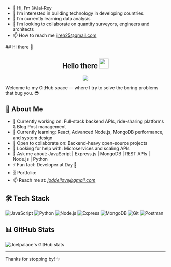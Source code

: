 - 👋 Hi, I’m @Jai-Rey
- 👀 I’m interested in building technology in developing countries 
- 🌱 I’m currently learning data analysis 
- 💞️ I’m looking to collaborate on quantity surveyors, engineers and architects 
- 📫 How to reach me jireh25@gmail.com

<!---
Jai-Rey/Jai-Rey is a ✨ special ✨ repository because its `README.md` (this file) appears on your GitHub profile.
You can click the Preview link to take a look at your changes.
---> ## Hi there 👋
<h2 align="center">Hello there <img src="https://raw.githubusercontent.com/MartinHeinz/MartinHeinz/master/wave.gif" width="30px"></h2>

<!-- Animation Typing -->
<p align="center">
  <a href="https://github.com/DenverCoder1/readme-typing-svg">
    <img src="https://readme-typing-svg.herokuapp.com?font=Fira+Code&pause=1000&color=3498DB&center=true&vCenter=true&width=700&lines=I'm+Joel+Akaninyene+Essienobong+(Joelpalace);Backend+Developer+%7C+QA+Tester+%7C;Welcome+to+my+GitHub+space!">
  </a>
</p>
<!-- Animation Typing: END -->
Welcome to my GitHub space — where I try to solve the boring problems that bug you. 😎

## 🚀 About Me
- 🔭 Currently working on: Full-stack backend APIs, ride-sharing platforms & Blog Post management
- 🌱 Currently learning: React, Advanced Node.js, MongoDB performance, and system design
- 👯 Open to collaborate on: Backend-heavy open-source projects
- 🤔 Looking for help with: Microservices and scaling APIs
- 💬 Ask me about: JavaScript | Express.js | MongoDB | REST APIs | Node.js | Python
- ⚡ Fun fact: Developer at Day 🌙 
- 🗄 Portfolio: 
- 📫 Reach me at: *joddeilove@gmail.com*

## 🛠 Tech Stack
![JavaScript](https://img.shields.io/badge/-JavaScript-F7DF1E?style=flat-square&logo=javascript&logoColor=black)
![Python](https://img.shields.io/badge/-Python-3776AB?style=flat-square&logo=python&logoColor=white)
![Node.js](https://img.shields.io/badge/-Node.js-339933?style=flat-square&logo=node.js&logoColor=white)
![Express](https://img.shields.io/badge/-Express-000000?style=flat-square&logo=express&logoColor=white)
![MongoDB](https://img.shields.io/badge/-MongoDB-47A248?style=flat-square&logo=mongodb&logoColor=white)
![Git](https://img.shields.io/badge/-Git-F05032?style=flat-square&logo=git&logoColor=white)
![Postman](https://img.shields.io/badge/-Postman-FF6C37?style=flat-square&logo=postman&logoColor=white)

## 📊 GitHub Stats

![Joelpalace's GitHub stats](https://github-readme-stats.vercel.app/api?username=Joelpalace&show_icons=true&theme=radical)

---

Thanks for stopping by! ✨

